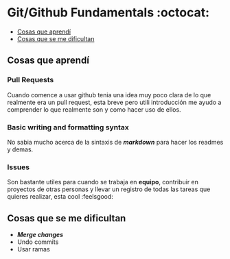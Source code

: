 # Git/Github Fundamentals :octocat:

* [Cosas que aprendí](https://github.com/UNAM-Ciencias/git-github-fundamentals-Ale04/new/main#Cosas-que-aprendí)
* [Cosas que se me dificultan](https://github.com/UNAM-Ciencias/git-github-fundamentals-Ale04/new/main#Cosas-que-se-me-dificultan)

## Cosas que aprendí
### Pull Requests
Cuando comence a usar github tenia una idea muy poco clara de lo que realmente era un pull request, esta breve 
pero utili introducción me ayudo a comprender lo que realmente son y como hacer uso de ellos.

### Basic writing and formatting syntax
No sabia mucho acerca de la sintaxis de ***markdown*** para hacer los readmes y demas.

### Issues
Son bastante utiles para cuando se trabaja en **equipo**, contribuir en proyectos de otras personas y
llevar un registro de todas las tareas que quieres realizar, esta cool :feelsgood:


## Cosas que se me dificultan

* ***Merge changes***
* Undo commits
* Usar ramas
